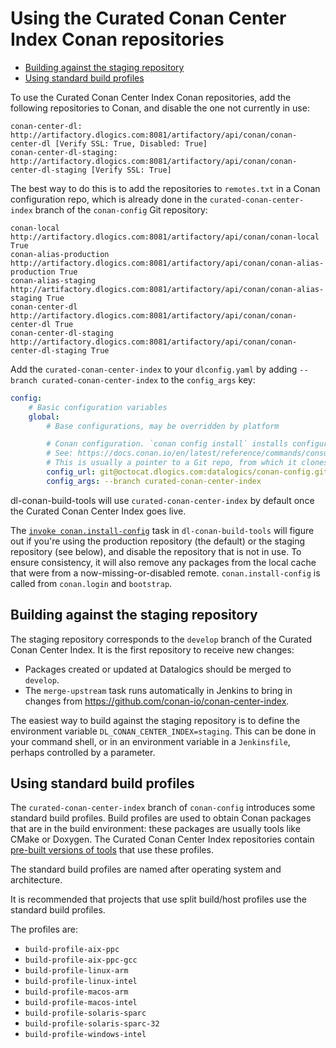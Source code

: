 # Using the Curated Conan Center Index Conan repositories

<!-- mdformat-toc start --slug=github --no-anchors --maxlevel=6 --minlevel=2 -->

- [Building against the staging repository](#building-against-the-staging-repository)
- [Using standard build profiles](#using-standard-build-profiles)

<!-- mdformat-toc end -->

To use the Curated Conan Center Index Conan repositories, add the following
repositories to Conan, and disable the one not currently in use:

```text
conan-center-dl: http://artifactory.dlogics.com:8081/artifactory/api/conan/conan-center-dl [Verify SSL: True, Disabled: True]
conan-center-dl-staging: http://artifactory.dlogics.com:8081/artifactory/api/conan/conan-center-dl-staging [Verify SSL: True]
```

The best way to do this is to add the repositories to `remotes.txt` in a Conan
configuration repo, which is already done in the `curated-conan-center-index`
branch of the `conan-config` Git repository:

```text
conan-local http://artifactory.dlogics.com:8081/artifactory/api/conan/conan-local True
conan-alias-production http://artifactory.dlogics.com:8081/artifactory/api/conan/conan-alias-production True
conan-alias-staging http://artifactory.dlogics.com:8081/artifactory/api/conan/conan-alias-staging True
conan-center-dl http://artifactory.dlogics.com:8081/artifactory/api/conan/conan-center-dl True
conan-center-dl-staging http://artifactory.dlogics.com:8081/artifactory/api/conan/conan-center-dl-staging True
```

Add the `curated-conan-center-index` to your `dlconfig.yaml` by adding
`--branch curated-conan-center-index` to the `config_args` key:

```yaml
config:
    # Basic configuration variables
    global:
        # Base configurations, may be overridden by platform

        # Conan configuration. `conan config install` installs configuration file from this URL.
        # See: https://docs.conan.io/en/latest/reference/commands/consumer/config.html#conan-config-install
        # This is usually a pointer to a Git repo, from which it clones the default branch
        config_url: git@octocat.dlogics.com:datalogics/conan-config.git
        config_args: --branch curated-conan-center-index
```

dl-conan-build-tools will use `curated-conan-center-index` by default once the
Curated Conan Center Index goes live.

The [`invoke conan.install-config`][install-config] task in
`dl-conan-build-tools` will figure out if you're using the production repository
(the default) or the staging repository (see below), and disable the repository
that is not in use. To ensure consistency, it will also remove any packages from
the local cache that were from a now-missing-or-disabled remote.
`conan.install-config` is called from `conan.login` and `bootstrap`.

## Building against the staging repository

The staging repository corresponds to the `develop` branch of the Curated Conan
Center Index. It is the first repository to receive new changes:

- Packages created or updated at Datalogics should be merged to `develop`.
- The `merge-upstream` task runs automatically in Jenkins to bring in changes
  from https://github.com/conan-io/conan-center-index.

The easiest way to build against the staging repository is to define the
environment variable `DL_CONAN_CENTER_INDEX=staging`. This can be done in your
command shell, or in an environment variable in a `Jenkinsfile`, perhaps
controlled by a parameter.

## Using standard build profiles

The `curated-conan-center-index` branch of `conan-config` introduces some
standard build profiles. Build profiles are used to obtain Conan packages that
are in the build environment: these packages are usually tools like CMake or
Doxygen. The Curated Conan Center Index repositories contain
[pre-built versions of tools](automatic-tool-builds.md) that use these profiles.

The standard build profiles are named after operating system and architecture.

It is recommended that projects that use split build/host profiles use the
standard build profiles.

The profiles are:

- `build-profile-aix-ppc`
- `build-profile-aix-ppc-gcc`
- `build-profile-linux-arm`
- `build-profile-linux-intel`
- `build-profile-macos-arm`
- `build-profile-macos-intel`
- `build-profile-solaris-sparc`
- `build-profile-solaris-sparc-32`
- `build-profile-windows-intel`

[install-config]: https://octocat.dlogics.com/pages/datalogics/dl-conan-build-tools/conan_install_config.html
